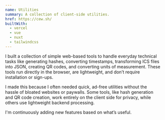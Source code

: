 ```yaml
---
name: Utilities
summary: A collection of client-side utilities.
href: https://cew.sh/
builtWith:
  - vercel
  - vue
  - nuxt
  - tailwindcss
---
```


I built a collection of simple web-based tools to handle everyday technical tasks like generating hashes, converting timestamps, transforming ICS files into JSON, creating QR codes, and converting units of measurement. These tools run directly in the browser, are lightweight, and don’t require installation or sign-ups.

I made this because I often needed quick, ad-free utilities without the hassle of bloated websites or paywalls. Some tools, like hash generation and QR code creation, work entirely on the client side for privacy, while others use lightweight backend processing.

I'm continuously adding new features based on what’s useful.